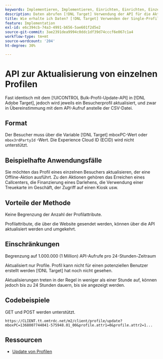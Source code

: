 ```yaml
---
keywords: Implementieren, Implementieren, Einrichten, Einrichten, Einzelprofil-Update
description: Daten abrufen [!DNL Target] Verwendung der API für die Aktualisierung einzelner Profile.
title: Wie erhalte ich Daten? [!DNL Target] Verwenden der Single-Profile-Update-API?
feature: Implementation
exl-id: e6c394cb-74a3-4991-b656-5ae601f2d5e2
source-git-commit: 3ae2391dea9994c0ddc1df39d74cccf6e067c1a4
workflow-type: tm+mt
source-wordcount: '204'
ht-degree: 30%

---
```


# API zur Aktualisierung von einzelnen Profilen

Fast identisch mit dem [!UICONTROL Bulk-Profil-Update-API] in [!DNL Adobe Target], jedoch wird jeweils ein Besucherprofil aktualisiert, und zwar in Übereinstimmung mit dem API-Aufruf anstelle der CSV-Datei.

## Format

Der Besucher muss über die Variable [!DNL Target] mboxPC-Wert oder `mbox3rdPartyId` -Wert. Die Experience Cloud ID (ECID) wird nicht unterstützt.

## Beispielhafte Anwendungsfälle

Sie möchten das Profil eines einzelnen Besuchers aktualisieren, der eine Offline-Aktion ausführt. Zu den Aktionen gehören das Erreichen eines Callcenters, die Finanzierung eines Darlehens, die Verwendung einer Treuekarte im Geschäft, der Zugriff auf einen Kiosk usw.

## Vorteile der Methode

Keine Begrenzung der Anzahl der Profilattribute.

Profilattribute, die über die Website gesendet werden, können über die API aktualisiert werden und umgekehrt.

## Einschränkungen

Begrenzung auf 1.000.000 (1 Million) API-Aufrufe pro 24-Stunden-Zeitraum

Aktualisiert nur Profile. Profil kann nicht für einen potenziellen Benutzer erstellt werden [!DNL Target] hat noch nicht gesehen.

Aktualisierungen treten in der Regel in weniger als einer Stunde auf, können jedoch bis zu 24 Stunden dauern, bis sie angezeigt werden.

## Codebeispiele

GET und POST werden unterstützt. 

```
https://CLIENT.tt.omtrdc.net/m2/client/profile/update?mboxPC=1368007744041-575948.01_00&profile.attr1=0&profile.attr2=1...
```

## Ressourcen

* [Update von Profilen](https://developers.adobetarget.com/api/#updating-profiles)

